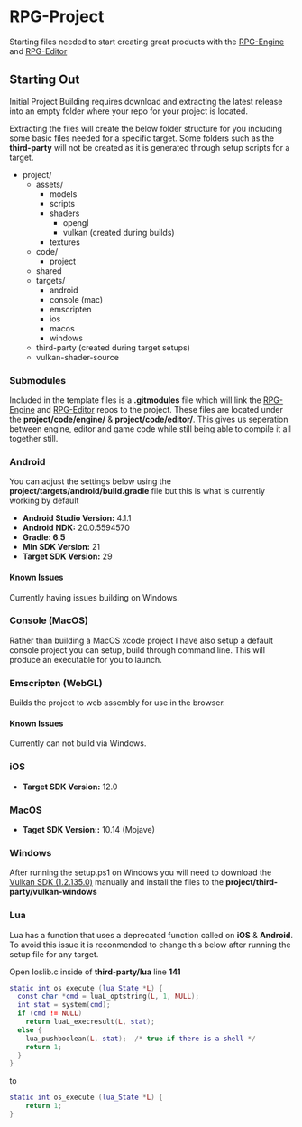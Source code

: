 # RPG-Project
Starting files needed to start creating great products with the [RPG-Engine](https://github.com/oohicksyoo/RPG-Engine) and [RPG-Editor](https://github.com/oohicksyoo/RPG-Editor)

## Starting Out
Initial Project Building requires download and extracting the latest release into an empty folder where your repo for your project is located.

Extracting the files will create the below folder structure for you including some basic files needed for a specific target. Some folders such as the **third-party** will not be created as it is generated through setup scripts for a target.

- project/
  - assets/
    - models
    - scripts
    - shaders
      - opengl
      - vulkan (created during builds)
    - textures
  - code/
    - project
  - shared
  - targets/
    - android
    - console (mac)
    - emscripten
    - ios
    - macos
    - windows
  - third-party (created during target setups)
  - vulkan-shader-source

### Submodules
Included in the template files is a **.gitmodules** file which will link the [RPG-Engine](https://github.com/oohicksyoo/RPG-Engine) and [RPG-Editor](https://github.com/oohicksyoo/RPG-Editor) repos to the project. These files are located under the **project/code/engine/** & **project/code/editor/**. This gives us seperation between engine, editor and game code while still being able to compile it all together still.

### Android
You can adjust the settings below using the **project/targets/android/build.gradle** file but this is what is currently working by default
- **Android Studio Version:** 4.1.1
- **Android NDK:** 20.0.5594570
- **Gradle: 6.5**
- **Min SDK Version:** 21
- **Target SDK Version:** 29

#### Known Issues
Currently having issues building on Windows.

### Console (MacOS)
Rather than building a MacOS xcode project I have also setup a default console project you can setup, build through command line. This will produce an executable for you to launch.

### Emscripten (WebGL)
Builds the project to web assembly for use in the browser.

#### Known Issues
Currently can not build via Windows.

### iOS
- **Target SDK Version:** 12.0

### MacOS
- **Taget SDK Version::** 10.14 (Mojave)

### Windows
After running the setup.ps1 on Windows you will need to download the [Vulkan SDK (1.2.135.0)](https://vulkan.lunarg.com/sdk/home#windows) manually and install the files to the **project/third-party/vulkan-windows**

### Lua
Lua has a function that uses a deprecated function called on **iOS** & **Android**. To avoid this issue it is reconmended to change this below after running the setup file for any target.

Open Ioslib.c inside of **third-party/lua** line **141**
```lua
static int os_execute (lua_State *L) {
  const char *cmd = luaL_optstring(L, 1, NULL);
  int stat = system(cmd);
  if (cmd != NULL)
    return luaL_execresult(L, stat);
  else {
    lua_pushboolean(L, stat);  /* true if there is a shell */
    return 1;
  }
}
```

to

```lua
static int os_execute (lua_State *L) {
    return 1;
}
```
